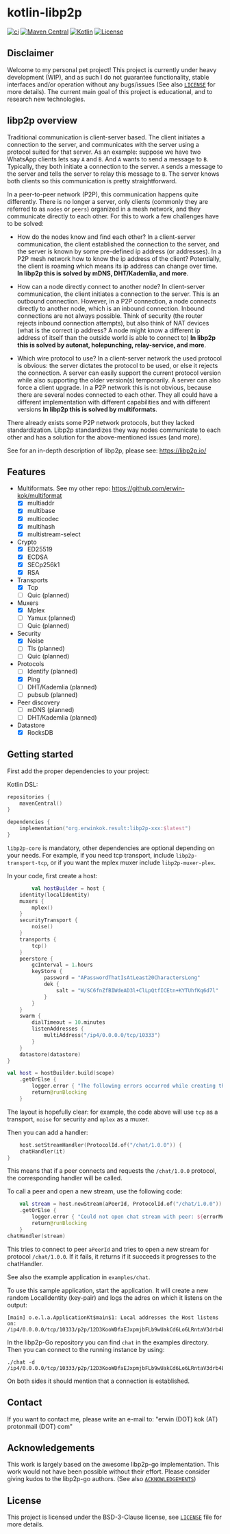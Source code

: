 # kotlin-libp2p

[![ci](https://github.com/erwin-kok/kotlin-libp2p/actions/workflows/ci.yaml/badge.svg)](https://github.com/erwin-kok/kotlin-libp2p/actions/workflows/ci.yaml)
[![Maven Central](https://img.shields.io/maven-central/v/org.erwinkok.libp2p/libp2p-core)](https://central.sonatype.com/artifact/org.erwinkok.libp2p/libp2p-core)
[![Kotlin](https://img.shields.io/badge/kotlin-1.9.0-blue.svg?logo=kotlin)](http://kotlinlang.org)
[![License](https://img.shields.io/github/license/erwin-kok/kotlin-libp2p.svg)](https://github.com/erwin-kok/kotlin-libp2p/blob/master/LICENSE)

## Disclaimer

Welcome to my personal pet project! This project is currently under heavy development (WIP), and as such I do not
guarantee functionality, stable interfaces and/or operation without any bugs/issues (See also [`LICENSE`](LICENSE) for
more details). The current main goal of this project is educational, and to research new technologies.

## libp2p overview

Traditional communication is client-server based. The client initiates a connection to the server, and communicates with
the server using a protocol suited for that server. As an example: suppose we have two WhatsApp clients lets say `A`
and `B`. And `A` wants to send a message to `B`. Typically, they both initiate a connection to the server. `A` sends a
message to the server and tells the server to relay this message to `B`. The server knows both clients so this
communication is pretty straightforward.

In a peer-to-peer network (P2P), this communication happens quite differently. There is no longer a server, only
clients (commonly they are referred to as `nodes` or `peers`) organized in a mesh network, and they communicate directly
to each other. For this to work a few challenges have to be solved:

- How do the nodes know and find each other? In a client-server communication, the client established the connection to
  the server, and the server is known by some pre-defined ip address (or addresses). In a P2P mesh network how to know
  the ip address of the client? Potentially, the client is roaming which means its ip address can change over time.
  **In libp2p this is solved by mDNS, DHT/Kademlia, and more**.

- How can a node directly connect to another node? In client-server communication, the client initiates a connection to
  the server. This is an outbound connection. However, in a P2P connection, a node connects directly to another node,
  which is an inbound connection. Inbound connections are not always possible. Think of security (the router rejects
  inbound connection attempts), but also think of NAT devices (what is the correct ip address? A node might know a
  different ip address of itself than the outside world is able to connect to) **In libp2p this is solved by autonat,
  holepunching, relay-service, and more**.

- Which wire protocol to use? In a client-server network the used protocol is obvious: the server dictates the protocol
  to be used, or else it rejects the connection. A server can easily support the current protocol version while also
  supporting the older version(s) temporarily. A server can also force a client upgrade. In a P2P network this is not
  obvious, because there are several nodes connected to each other. They all could have a different implementation with
  different capabilities and with different versions **In libp2p this is solved by multiformats**.

There already exists some P2P network protocols, but they lacked standardization. Libp2p standardizes they way nodes
communicate to each other and has a solution for the above-mentioned issues (and more).

See for an in-depth description of libp2p, please see: https://libp2p.io/

## Features

- Multiformats. See my other repo: https://github.com/erwin-kok/multiformat
    - [X] multiaddr
    - [X] multibase
    - [X] multicodec
    - [X] multihash
    - [X] multistream-select

- Crypto
    - [X] ED25519
    - [X] ECDSA
    - [X] SECp256k1
    - [X] RSA

- Transports
    - [X] Tcp
    - [ ] Quic (planned)

- Muxers
    - [X] Mplex
    - [ ] Yamux (planned)
    - [ ] Quic (planned)

- Security
    - [X] Noise
    - [ ] Tls (planned)
    - [ ] Quic (planned)

- Protocols
    - [ ] Identify (planned)
    - [X] Ping
    - [ ] DHT/Kademlia (planned)
    - [ ] pubsub (planned)

- Peer discovery
    - [ ] mDNS (planned)
    - [ ] DHT/Kademlia (planned)

- Datastore
    - [X] RocksDB

## Getting started

First add the proper dependencies to your project:

Kotlin DSL:

```kotlin
repositories {
    mavenCentral()
}

dependencies {
    implementation("org.erwinkok.result:libp2p-xxx:$latest")
}
```

`libp2p-core` is mandatory, other dependencies are optional depending on your needs. For example, if you need tcp
transport, include `libp2p-transport-tcp`, or if you want the mplex muxer include `libp2p-muxer-plex`.

In your code, first create a host:

```kotlin
        val hostBuilder = host {
    identity(localIdentity)
    muxers {
        mplex()
    }
    securityTransport {
        noise()
    }
    transports {
        tcp()
    }
    peerstore {
        gcInterval = 1.hours
        keyStore {
            password = "APasswordThatIsAtLeast20CharactersLong"
            dek {
                salt = "W/SC6fnZfBIWdeAD3l+ClLpQtfICEtn+KYTUhfKq6d7l"
            }
        }
    }
    swarm {
        dialTimeout = 10.minutes
        listenAddresses {
            multiAddress("/ip4/0.0.0.0/tcp/10333")
        }
    }
    datastore(datastore)
}

val host = hostBuilder.build(scope)
    .getOrElse {
        logger.error { "The following errors occurred while creating the host: ${errorMessage(it)}" }
        return@runBlocking
    }
```

The layout is hopefully clear: for example, the code above will use `tcp` as a transport, `noise` for security and
`mplex` as a muxer.

Then you can add a handler:

```kotlin
    host.setStreamHandler(ProtocolId.of("/chat/1.0.0")) {
    chatHandler(it)
}
```

This means that if a peer connects and requests the `/chat/1.0.0` protocol, the corresponding handler will be called.

To call a peer and open a new stream, use the following code:

```kotlin
    val stream = host.newStream(aPeerId, ProtocolId.of("/chat/1.0.0"))
    .getOrElse {
        logger.error { "Could not open chat stream with peer: ${errorMessage(it)}" }
        return@runBlocking
    }
chatHandler(stream)
```

This tries to connect to peer `aPeerId` and tries to open a new stream for protocol `/chat/1.0.0`. If it fails, it
returns if it succeeds it progresses to the chatHandler.

See also the example application in `examples/chat`.

To use this sample application, start the application. It will create a new random LocalIdentity (key-pair) and logs the
adres on which it listens on the output:

```shell
[main] o.e.l.a.ApplicationKt$main$1: Local addresses the Host listens on: /ip4/0.0.0.0/tcp/10333/p2p/12D3KooWDfaEJxpmjbFLb9wUakCd6Lo6LRntaV3drb4EaYZRtYuY 
```

In the libp2p-Go repository you can find `chat` in the examples directory. Then you can connect to the running instance
by using:

```shell
./chat -d /ip4/0.0.0.0/tcp/10333/p2p/12D3KooWDfaEJxpmjbFLb9wUakCd6Lo6LRntaV3drb4EaYZRtYuY
```

On both sides it should mention that a connection is established.

## Contact

If you want to contact me, please write an e-mail to: "erwin (DOT) kok (AT) protonmail (DOT) com"

## Acknowledgements

This work is largely based on the awesome libp2p-go implementation. This work would not have been possible without their
effort. Please consider giving kudos to the libp2p-go authors.
(See also [`ACKNOWLEDGEMENTS`](ACKNOWLEDGEMENTS.md))

## License

This project is licensed under the BSD-3-Clause license, see [`LICENSE`](LICENSE) file for more details. 
